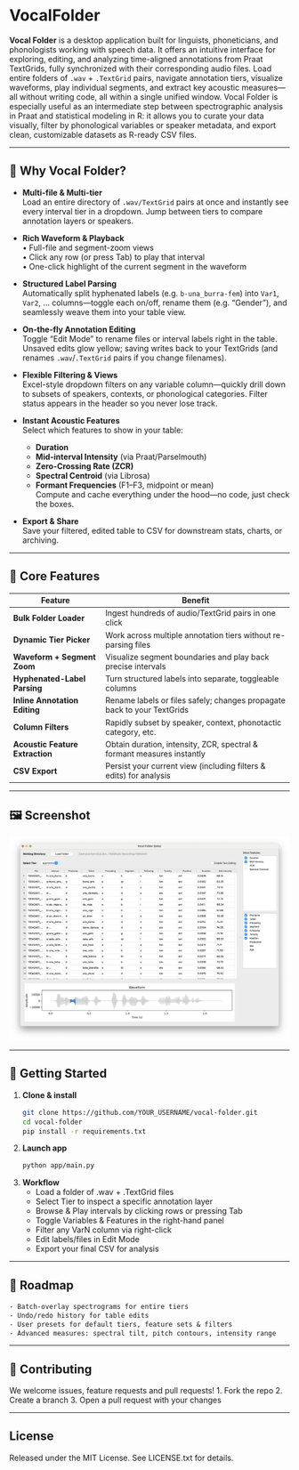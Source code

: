 # VocalFolder

**Vocal Folder** is a desktop application built for linguists, phoneticians, and phonologists working with speech data. It offers an intuitive interface for exploring, editing, and analyzing time-aligned annotations from Praat TextGrids, fully synchronized with their corresponding audio files. Load entire folders of `.wav` + `.TextGrid` pairs, navigate annotation tiers, visualize waveforms, play individual segments, and extract key acoustic measures—all without writing code, all within a single unified window. Vocal Folder is especially useful as an intermediate step between spectrographic analysis in Praat and statistical modeling in R: it allows you to curate your data visually, filter by phonological variables or speaker metadata, and export clean, customizable datasets as R-ready CSV files.

---

## 🚩 Why Vocal Folder?

- **Multi-file & Multi-tier**  
  Load an entire directory of `.wav/TextGrid` pairs at once and instantly see every interval tier in a dropdown. Jump between tiers to compare annotation layers or speakers.

- **Rich Waveform & Playback**  
  • Full-file and segment-zoom views  
  • Click any row (or press Tab) to play that interval  
  • One-click highlight of the current segment in the waveform

- **Structured Label Parsing**  
  Automatically split hyphenated labels (e.g. `b-una_burra-fem`) into `Var1`, `Var2`, … columns—toggle each on/off, rename them (e.g. “Gender”), and seamlessly weave them into your table view.

- **On-the-fly Annotation Editing**  
  Toggle “Edit Mode” to rename files or interval labels right in the table. Unsaved edits glow yellow; saving writes back to your TextGrids (and renames `.wav`/`.TextGrid` pairs if you change filenames).

- **Flexible Filtering & Views**  
  Excel-style dropdown filters on any variable column—quickly drill down to subsets of speakers, contexts, or phonological categories. Filter status appears in the header so you never lose track.

- **Instant Acoustic Features**  
  Select which features to show in your table:
  - **Duration**  
  - **Mid-interval Intensity** (via Praat/Parselmouth)  
  - **Zero-Crossing Rate (ZCR)**  
  - **Spectral Centroid** (via Librosa)  
  - **Formant Frequencies** (F1–F3, midpoint or mean)  
  Compute and cache everything under the hood—no code, just check the boxes.

- **Export & Share**  
  Save your filtered, edited table to CSV for downstream stats, charts, or archiving.

---

## 🎯 Core Features

| Feature                        | Benefit                                                                     |
|--------------------------------|-----------------------------------------------------------------------------|
| **Bulk Folder Loader**         | Ingest hundreds of audio/TextGrid pairs in one click                       |
| **Dynamic Tier Picker**        | Work across multiple annotation tiers without re-parsing files              |
| **Waveform + Segment Zoom**    | Visualize segment boundaries and play back precise intervals               |
| **Hyphenated-Label Parsing**   | Turn structured labels into separate, toggleable columns                   |
| **Inline Annotation Editing**  | Rename labels or files safely; changes propagate back to your TextGrids    |
| **Column Filters**             | Rapidly subset by speaker, context, phonotactic category, etc.             |
| **Acoustic Feature Extraction**| Obtain duration, intensity, ZCR, spectral & formant measures instantly     |
| **CSV Export**                 | Persist your current view (including filters & edits) for analysis         |

---

## 🖼️ Screenshot

<p align="center">
  <img src="assets/screenshots/vocalfolder_main_ui.png" alt="Vocal Folder UI" width="800">
</p>

---

## 🚀 Getting Started

1. **Clone & install**  
   ```bash
   git clone https://github.com/YOUR_USERNAME/vocal-folder.git
   cd vocal-folder
   pip install -r requirements.txt

2. **Launch app**
    ```bash
    python app/main.py

3.	**Workflow**
	- Load a folder of .wav + .TextGrid files
	- Select Tier to inspect a specific annotation layer
	- Browse & Play intervals by clicking rows or pressing Tab
	- Toggle Variables & Features in the right-hand panel
	- Filter any VarN column via right-click
	- Edit labels/files in Edit Mode
	- Export your final CSV for analysis

---

## 🔭 Roadmap
	- Batch-overlay spectrograms for entire tiers
	- Undo/redo history for table edits
	- User presets for default tiers, feature sets & filters
	- Advanced measures: spectral tilt, pitch contours, intensity range

---

## 🤝 Contributing
We welcome issues, feature requests and pull requests!
	1.	Fork the repo
	2.	Create a branch
	3.	Open a pull request with your changes

---

## License

Released under the MIT License. See LICENSE.txt for details.